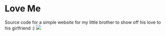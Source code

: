# Love Me
Source code for a simple website for my little brother to show off his love to his girlfriend :)
![](https://media3.giphy.com/media/v1.Y2lkPTc5MGI3NjExa3V2OGFpaGd3N251NDdyMjQzNzBwbDhqZnlldnk1ZTc3bGhkbXp6YiZlcD12MV9pbnRlcm5hbF9naWZfYnlfaWQmY3Q9Zw/BPJmthQ3YRwD6QqcVD/giphy.gif)
